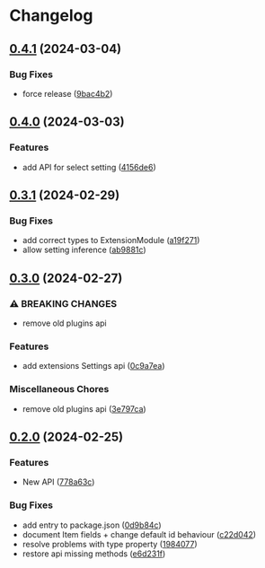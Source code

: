 # Changelog

## [0.4.1](https://github.com/RokiiApp/app/compare/api-v0.4.0...api-v0.4.1) (2024-03-04)


### Bug Fixes

* force release ([9bac4b2](https://github.com/RokiiApp/app/commit/9bac4b2e4184a9ff5b809ed1de8a3f300868e9bc))

## [0.4.0](https://github.com/RokiiApp/app/compare/api-v0.3.1...api-v0.4.0) (2024-03-03)


### Features

* add API for select setting ([4156de6](https://github.com/RokiiApp/app/commit/4156de61b56ebaed465b23201e1d54223b0fcaa5))

## [0.3.1](https://github.com/RokiiApp/app/compare/api-v0.3.0...api-v0.3.1) (2024-02-29)


### Bug Fixes

* add correct types to ExtensionModule ([a19f271](https://github.com/RokiiApp/app/commit/a19f2718bed9c657959b6f5099f098ebcb87be43))
* allow setting inference ([ab9881c](https://github.com/RokiiApp/app/commit/ab9881cd6611a5eb2411e91f96c453854ab18895))

## [0.3.0](https://github.com/RokiiApp/app/compare/api-v0.2.0...api-v0.3.0) (2024-02-27)


### ⚠ BREAKING CHANGES

* remove old plugins api

### Features

* add extensions Settings api ([0c9a7ea](https://github.com/RokiiApp/app/commit/0c9a7ea797c0decd592f4b2371c16678e8d01847))


### Miscellaneous Chores

* remove old plugins api ([3e797ca](https://github.com/RokiiApp/app/commit/3e797cab34e8248273eef4abef6fb4a86f044b51))

## [0.2.0](https://github.com/RokiiApp/app/compare/api-v0.1.7...api-v0.2.0) (2024-02-25)


### Features

* New API ([778a63c](https://github.com/RokiiApp/app/commit/778a63c0d44eb14ae13d155eb59f6398e381e376))


### Bug Fixes

* add entry to package.json ([0d9b84c](https://github.com/RokiiApp/app/commit/0d9b84c5b2e1f5570e5ae5ac6355fbfb54fc4328))
* document Item fields + change default id behaviour ([c22d042](https://github.com/RokiiApp/app/commit/c22d042de7f1b0ad91944e047b810eb0465eb894))
* resolve problems with type property ([1984077](https://github.com/RokiiApp/app/commit/1984077511186899a36da555bdf8cbae44852e8c))
* restore api missing methods ([e6d231f](https://github.com/RokiiApp/app/commit/e6d231f3ce5e4c63cc5eb5c8efe60af9e9abbc7b))
